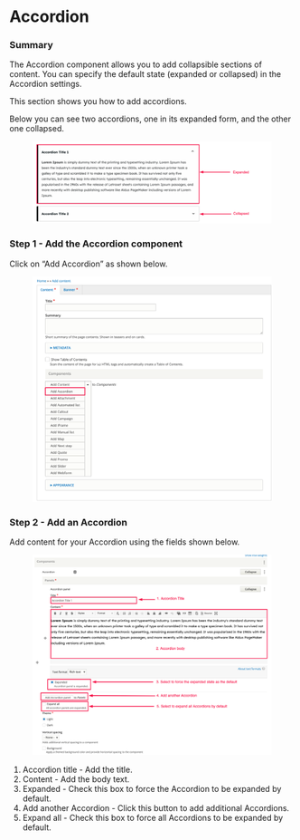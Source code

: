 # Accordion

### Summary

The Accordion component allows you to add collapsible sections of content. You can specify the default state (expanded or collapsed) in the Accordion settings.&#x20;

This section shows you how to add accordions.&#x20;

Below you can see two accordions, one in its expanded form, and the other one collapsed.&#x20;



<figure><img src="../../.gitbook/assets/2639724594.png" alt=""><figcaption></figcaption></figure>



### Step 1 - Add the Accordion component <a href="#accordioncomponent-step1-addtheaccordioncomponent" id="accordioncomponent-step1-addtheaccordioncomponent"></a>

Click on “Add Accordion” as shown below.

<figure><img src="../../.gitbook/assets/2639560725.png" alt=""><figcaption></figcaption></figure>

### Step 2 - Add an Accordion <a href="#accordioncomponent-step2-addanaccordion" id="accordioncomponent-step2-addanaccordion"></a>

Add content for your Accordion using the fields shown below.

<figure><img src="../../.gitbook/assets/2639757366.png" alt=""><figcaption></figcaption></figure>

1. Accordion title - Add the title.
2. Content - Add the body text.
3. Expanded - Check this box to force the Accordion to be expanded by default.
4. Add another Accordion - Click this button to add additional Accordions.
5. Expand all - Check this box to force all Accordions to be expanded by default.
